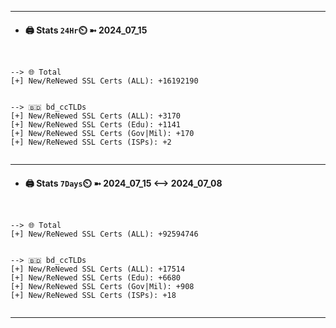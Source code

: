 

---
- #### 🖨️ **Stats** `24Hr`⏲️ ➼ 2024_07_15
```console


--> 🌐 Total
[+] New/ReNewed SSL Certs (ALL): +16192190


--> 🇧🇩 bd_ccTLDs
[+] New/ReNewed SSL Certs (ALL): +3170
[+] New/ReNewed SSL Certs (Edu): +1141
[+] New/ReNewed SSL Certs (Gov|Mil): +170
[+] New/ReNewed SSL Certs (ISPs): +2


```

---
- #### 🖨️ **Stats** `7Days`⏲️ ➼ 2024_07_15 <--> 2024_07_08
```console


--> 🌐 Total
[+] New/ReNewed SSL Certs (ALL): +92594746


--> 🇧🇩 bd_ccTLDs
[+] New/ReNewed SSL Certs (ALL): +17514
[+] New/ReNewed SSL Certs (Edu): +6680
[+] New/ReNewed SSL Certs (Gov|Mil): +908
[+] New/ReNewed SSL Certs (ISPs): +18


```

---

